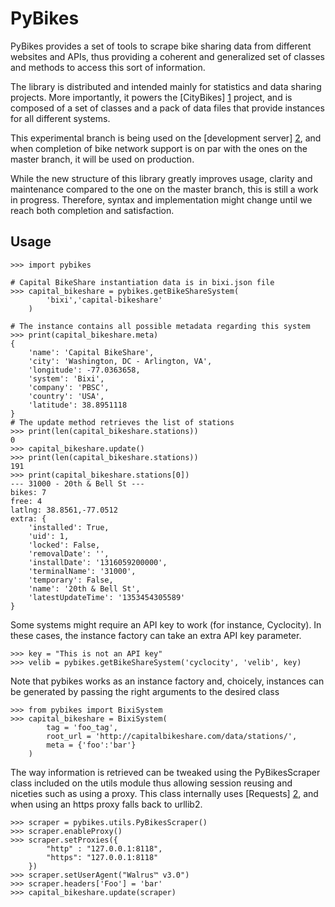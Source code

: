PyBikes
=========

PyBikes provides a set of tools to scrape bike sharing data from different
websites and APIs, thus providing a coherent and generalized set of classes
and methods to access this sort of information.

The library is distributed and intended mainly for statistics and data
sharing projects. More importantly, it powers the [CityBikes] [1] project, and
is composed of a set of classes and a pack of data files that provide instances
for all different systems.

This experimental branch is being used on the [development server] [2], and
when completion of bike network support is on par with the ones on the master
branch, it will be used on production.

While the new structure of this library greatly improves usage, clarity and
maintenance compared to the one on the master branch, this is still a work in
progress. Therefore, syntax and implementation might change until we reach both
completion and satisfaction.

Usage
------
    >>> import pybikes

    # Capital BikeShare instantiation data is in bixi.json file
    >>> capital_bikeshare = pybikes.getBikeShareSystem(
            'bixi','capital-bikeshare'
        )

    # The instance contains all possible metadata regarding this system
    >>> print(capital_bikeshare.meta)
    {
        'name': 'Capital BikeShare',
        'city': 'Washington, DC - Arlington, VA',
        'longitude': -77.0363658,
        'system': 'Bixi',
        'company': 'PBSC',
        'country': 'USA',
        'latitude': 38.8951118
    }
    # The update method retrieves the list of stations
    >>> print(len(capital_bikeshare.stations))
    0
    >>> capital_bikeshare.update()
    >>> print(len(capital_bikeshare.stations))
    191
    >>> print(capital_bikeshare.stations[0])
    --- 31000 - 20th & Bell St ---
    bikes: 7
    free: 4
    latlng: 38.8561,-77.0512
    extra: {
        'installed': True,
        'uid': 1,
        'locked': False,
        'removalDate': '',
        'installDate': '1316059200000',
        'terminalName': '31000',
        'temporary': False,
        'name': '20th & Bell St',
        'latestUpdateTime': '1353454305589'
    }

Some systems might require an API key to work (for instance, Cyclocity). In
these cases, the instance factory can take an extra API key parameter.

    >>> key = "This is not an API key"
    >>> velib = pybikes.getBikeShareSystem('cyclocity', 'velib', key)

Note that pybikes works as an instance factory and, choicely, instances can be
generated by passing the right arguments to the desired class

    >>> from pybikes import BixiSystem
    >>> capital_bikeshare = BixiSystem(
            tag = 'foo_tag',
            root_url = 'http://capitalbikeshare.com/data/stations/',
            meta = {'foo':'bar'}
        )

The way information is retrieved can be tweaked using the PyBikesScraper class
included on the utils module thus allowing session reusing and niceties such as
using a proxy. This class internally uses [Requests] [2], and when using an
https proxy falls back to urllib2.

    >>> scraper = pybikes.utils.PyBikesScraper()
    >>> scraper.enableProxy()
    >>> scraper.setProxies({
            "http" : "127.0.0.1:8118",
            "https": "127.0.0.1:8118"
        })
    >>> scraper.setUserAgent("Walrus™ v3.0")
    >>> scraper.headers['Foo'] = 'bar'
    >>> capital_bikeshare.update(scraper)

[1]: http://www.citybik.es              "CityBikes"
[2]: http://staging.citybik.es          "Development Server"
[3]: http://docs.python-requests.org    "Requests"

